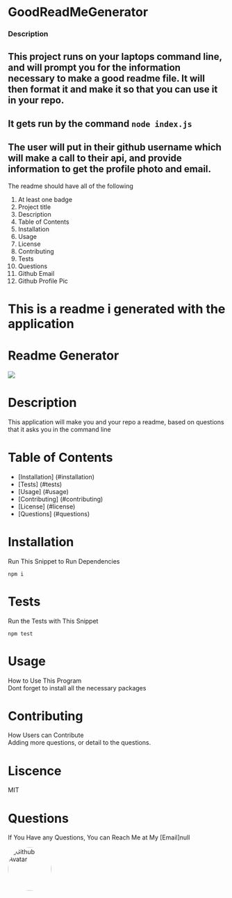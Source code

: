 # GoodReadMeGenerator

### Description
This project runs on your laptops command line, and will prompt you for the information necessary to make a good readme file. It will then format it and make it so that you can use it in your repo.
----------
It gets run by the command `node index.js`
----------------------
The user will put in their github username which will make a call to their api, and provide information to get the profile photo and email.
-------

The readme should have all of the following 
1. At least one badge
2. Project title
3. Description
4. Table of Contents
5. Installation
6. Usage
7. License
8. Contributing
9. Tests
10. Questions
11. Github Email
12. Github Profile Pic

# This is a readme i generated with the application 

# Readme Generator

  ![](https://img.shields.io/badge/License-MIT-important)

  # Description
  This application will make you and your repo a readme, based on questions that it asks you in the command line

  # Table of Contents
  * [Installation] (#installation)
  * [Tests] (#tests)
  * [Usage] (#usage)
  * [Contributing] (#contributing)
  * [License] (#license)
  * [Questions] (#questions)

 # Installation
 Run This Snippet to Run Dependencies 

  ```
  npm i  
  ```

 # Tests
 Run the Tests with This Snippet
 ```
 npm test
 ```

 # Usage
 How to Use This Program <br />
 Dont forget to install all the necessary packages 

 # Contributing
 How Users can Contribute <br />
 Adding more questions, or detail to the questions.

 # Liscence <br />
 MIT

# Questions
If You Have any Questions, You can Reach Me at My [Email]null

<img src="https://avatars3.githubusercontent.com/u/57017788?v=4" alt="Github Avatar" style="border-radius:50px" width="100px"/>
